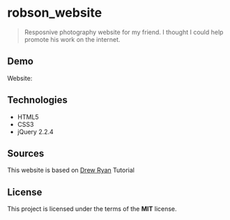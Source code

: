 # robson_website

> Resposnive photography website for my friend. I thought I could help promote his work on the internet.

## Demo

Website:

## Technologies

- HTML5
- CSS3
- jQuery 2.2.4

## Sources

This website is based on [Drew Ryan](https://www.youtube.com/channel/UCtXGz0MBuqZUC8rmGddc07Q) Tutorial

## License

This project is licensed under the terms of the **MIT** license.
